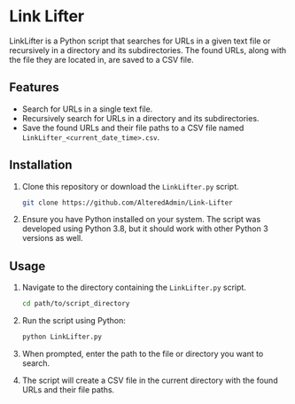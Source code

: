 # Link Lifter

LinkLifter is a Python script that searches for URLs in a given text file or recursively in a directory and its subdirectories. The found URLs, along with the file they are located in, are saved to a CSV file.

## Features

- Search for URLs in a single text file.
- Recursively search for URLs in a directory and its subdirectories.
- Save the found URLs and their file paths to a CSV file named `LinkLifter_<current_date_time>.csv`.

## Installation

1. Clone this repository or download the `LinkLifter.py` script.
    ```bash
    git clone https://github.com/AlteredAdmin/Link-Lifter
    ```

2. Ensure you have Python installed on your system. The script was developed using Python 3.8, but it should work with other Python 3 versions as well.

## Usage

1. Navigate to the directory containing the `LinkLifter.py` script.
    ```bash
    cd path/to/script_directory
    ```

2. Run the script using Python:
    ```bash
    python LinkLifter.py
    ```

3. When prompted, enter the path to the file or directory you want to search.

4. The script will create a CSV file in the current directory with the found URLs and their file paths.
